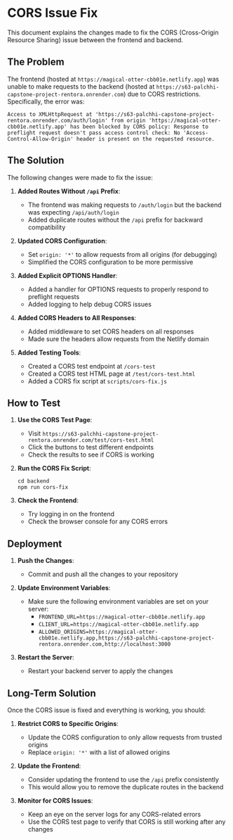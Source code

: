 # CORS Issue Fix

This document explains the changes made to fix the CORS (Cross-Origin Resource Sharing) issue between the frontend and backend.

## The Problem

The frontend (hosted at `https://magical-otter-cbb01e.netlify.app`) was unable to make requests to the backend (hosted at `https://s63-palchhi-capstone-project-rentora.onrender.com`) due to CORS restrictions. Specifically, the error was:

```
Access to XMLHttpRequest at 'https://s63-palchhi-capstone-project-rentora.onrender.com/auth/login' from origin 'https://magical-otter-cbb01e.netlify.app' has been blocked by CORS policy: Response to preflight request doesn't pass access control check: No 'Access-Control-Allow-Origin' header is present on the requested resource.
```

## The Solution

The following changes were made to fix the issue:

1. **Added Routes Without `/api` Prefix**:
   - The frontend was making requests to `/auth/login` but the backend was expecting `/api/auth/login`
   - Added duplicate routes without the `/api` prefix for backward compatibility

2. **Updated CORS Configuration**:
   - Set `origin: '*'` to allow requests from all origins (for debugging)
   - Simplified the CORS configuration to be more permissive

3. **Added Explicit OPTIONS Handler**:
   - Added a handler for OPTIONS requests to properly respond to preflight requests
   - Added logging to help debug CORS issues

4. **Added CORS Headers to All Responses**:
   - Added middleware to set CORS headers on all responses
   - Made sure the headers allow requests from the Netlify domain

5. **Added Testing Tools**:
   - Created a CORS test endpoint at `/cors-test`
   - Created a CORS test HTML page at `/test/cors-test.html`
   - Added a CORS fix script at `scripts/cors-fix.js`

## How to Test

1. **Use the CORS Test Page**:
   - Visit `https://s63-palchhi-capstone-project-rentora.onrender.com/test/cors-test.html`
   - Click the buttons to test different endpoints
   - Check the results to see if CORS is working

2. **Run the CORS Fix Script**:
   ```
   cd backend
   npm run cors-fix
   ```

3. **Check the Frontend**:
   - Try logging in on the frontend
   - Check the browser console for any CORS errors

## Deployment

1. **Push the Changes**:
   - Commit and push all the changes to your repository

2. **Update Environment Variables**:
   - Make sure the following environment variables are set on your server:
     - `FRONTEND_URL=https://magical-otter-cbb01e.netlify.app`
     - `CLIENT_URL=https://magical-otter-cbb01e.netlify.app`
     - `ALLOWED_ORIGINS=https://magical-otter-cbb01e.netlify.app,https://s63-palchhi-capstone-project-rentora.onrender.com,http://localhost:3000`

3. **Restart the Server**:
   - Restart your backend server to apply the changes

## Long-Term Solution

Once the CORS issue is fixed and everything is working, you should:

1. **Restrict CORS to Specific Origins**:
   - Update the CORS configuration to only allow requests from trusted origins
   - Replace `origin: '*'` with a list of allowed origins

2. **Update the Frontend**:
   - Consider updating the frontend to use the `/api` prefix consistently
   - This would allow you to remove the duplicate routes in the backend

3. **Monitor for CORS Issues**:
   - Keep an eye on the server logs for any CORS-related errors
   - Use the CORS test page to verify that CORS is still working after any changes